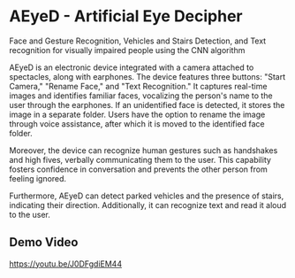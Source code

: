 # AEyeD - Artificial Eye Decipher

Face and Gesture Recognition, Vehicles and Stairs Detection, and Text recognition for visually impaired people using the CNN algorithm

AEyeD is an electronic device integrated with a camera attached to spectacles, along with earphones. The device features three buttons: "Start Camera," "Rename Face," and "Text Recognition." It captures real-time images and identifies familiar faces, vocalizing the person's name to the user through the earphones. If an unidentified face is detected, it stores the image in a separate folder. Users have the option to rename the image through voice assistance, after which it is moved to the identified face folder.

Moreover, the device can recognize human gestures such as handshakes and high fives, verbally communicating them to the user. This capability fosters confidence in conversation and prevents the other person from feeling ignored.

Furthermore, AEyeD can detect parked vehicles and the presence of stairs, indicating their direction. Additionally, it can recognize text and read it aloud to the user.

## Demo Video

https://youtu.be/J0DFgdiEM44
